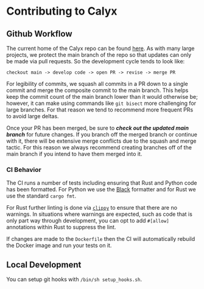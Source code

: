 # Contributing to Calyx

## Github Workflow

The current home of the Calyx repo can be found [here][calyx_repo]. As with many
large projects, we protect the main branch of the repo so that updates can only
be made via pull requests. So the development cycle tends to look like:

```
checkout main -> develop code -> open PR -> revise -> merge PR
```

For legibility of commits, we squash all commits in a PR down to a single commit
and merge the composite commit to the main branch. This helps keep the commit
count of the main branch lower than it would otherwise be; however, it can make
using commands like `git bisect` more challenging for large branches. For that
reason we tend to recommend more frequent PRs to avoid large deltas.

Once your PR has been merged, be sure to ***check out the updated main branch***
for future changes. If you branch off the merged branch or continue with it,
there will be extensive merge conflicts due to the squash and merge tactic. For
this reason we always recommend creating branches off of the main branch if you
intend to have them merged into it.

### CI Behavior

The CI runs a number of tests including ensuring that Rust and Python code has
been formatted. For Python we use the [Black](https://github.com/psf/black) formatter and for Rust we use the
standard `cargo fmt`.

For Rust further linting is done via [`clippy`][clippy] to ensure that there are
no warnings. In situations where warnings are expected, such as code that is
only part way through development, you can opt to add `#[allow]` annotations
within Rust to suppress the lint.

If changes are made to the `Dockerfile` then the CI will automatically rebuild
the Docker image and run your tests on it.

## Local Development

You can setup git hooks with `/bin/sh setup_hooks.sh`.

[calyx_repo]: https://github.com/calyxir/calyx
[clippy]: https://github.com/rust-lang/rust-clippy
